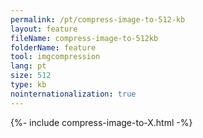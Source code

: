 ```yaml
---
permalink: /pt/compress-image-to-512-kb
layout: feature
fileName: compress-image-to-512kb
folderName: feature
tool: imgcompression
lang: pt
size: 512
type: kb
nointernationalization: true
---
```

{%- include compress-image-to-X.html -%}       
